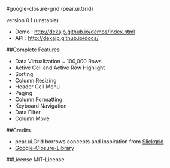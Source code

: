 #google-closure-grid (pear.ui.Grid)

version 0.1 (unstable)

* Demo : http://dekajp.github.io/demos/index.html
* API  : http://dekajp.github.io/docs/ 

##Complete Features

* Data Virtualization ~ 100,000 Rows
* Active Cell and Active Row Highlight
* Sorting
* Column Resizing
* Header Cell Menu
* Paging
* Column Formatting
* Keyboard Navigation
* Data Filter
* Column Move

##Credits 
* pear.ui.Grid borrows concepts and inspiration from [Slickgrid](https://github.com/mleibman/SlickGrid)
* [Google-Closure-Library](https://code.google.com/p/closure-library/)

##License
MIT-License

